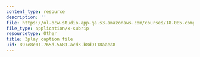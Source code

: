 ```yaml
---
content_type: resource
description: ''
file: https://ol-ocw-studio-app-qa.s3.amazonaws.com/courses/18-085-computational-science-and-engineering-i-fall-2008/897e8c01765d5681acd3b8d9118aaea8_4ctngXQrmDc.vtt
file_type: application/x-subrip
resourcetype: Other
title: 3play caption file
uid: 897e8c01-765d-5681-acd3-b8d9118aaea8
---
```


